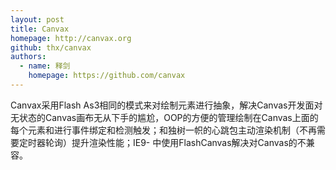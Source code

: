 ```yaml
---
layout: post
title: Canvax
homepage: http://canvax.org
github: thx/canvax
authors:
  - name: 释剑
    homepage: https://github.com/canvax
---
```


Canvax采用Flash As3相同的模式来对绘制元素进行抽象，解决Canvas开发面对无状态的Canvas画布无从下手的尴尬，OOP的方便的管理绘制在Canvas上面的每个元素和进行事件绑定和检测触发；和独树一帜的心跳包主动渲染机制（不再需要定时器轮询）提升渲染性能；IE9- 中使用FlashCanvas解决对Canvas的不兼容。
